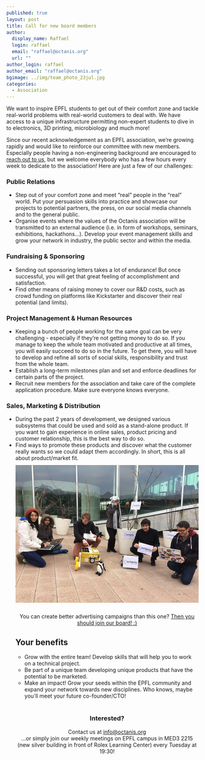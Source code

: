 ```yaml
---
published: true
layout: post
title: Call for new board members
author:
  display_name: Raffael
  login: raffael
  email: "raffael@octanis.org"
  url: ""
author_login: raffael
author_email: "raffael@octanis.org"
bgimage: ../img/team_photo_23jul.jpg
categories:
  - Association
---
```



We want to inspire EPFL students to get out of their comfort zone and tackle real-world problems with real-world customers to deal with. We have access to a unique infrastructure permitting non-expert students to dive in to electronics, 3D printing, microbiology and much more!

Since our recent acknowledgement as an EPFL association, we’re growing rapidly and would like to reinforce our committee with new members. Especially people having a non-engineering background are encouraged to <a href="mailto:info@octanis.org?subject=Join%20as%20Board%20member">reach out to us</a>, but we welcome everybody who has a few hours every week to dedicate to the association! Here are just a few of our challenges:

<h3>Public Relations</h3>
<ul>
<li>Step out of your comfort zone and meet “real” people in the “real” world. Put your persuasion skills into practice and showcase our projects to potential partners, the press, on our social media channels and to the general public.</li>
<li>Organise events where the values of the Octanis association will be transmitted to an external audience (i.e. in form of workshops, seminars, exhibitions, hackathons…). Develop your event management skills and grow your network in industry, the public sector and within the media.</li>
</ul>

<h3>Fundraising & Sponsoring</h3>
<ul>
<li>Sending out sponsoring letters takes a lot of endurance! But once successful, you will get that great feeling of accomplishment and satisfaction.</li>
<li>Find other means of raising money to cover our R&D costs, such as crowd funding on platforms like Kickstarter and discover their real potential (and limits).</li>
</ul>

<h3>Project Management & Human Resources</h3>
<ul>
<li>Keeping a bunch of people working for the same goal can be very challenging - especially if they’re not getting money to do so. If you manage to keep the whole team motivated and productive at all times, you will easily succeed to do so in the future. To get there, you will have to develop and refine all sorts of social skills, responsibility and trust from the whole team.</li>
<li>Establish a long-term milestones plan and set and enforce deadlines for certain parts of the project. </li>
<li>Recruit new members for the association and take care of the complete application procedure. Make sure everyone knows everyone.</li>
</ul>

<h3>Sales, Marketing & Distribution</h3>
<ul>
<li>During the past 2 years of development, we designed various subsystems that could be used and sold as a stand-alone product. If you want to gain experience in online sales, product pricing and customer relationship, this is the best way to do so. </li>
<li>Find ways to promote these products and discover what the customer really wants so we could adapt them accordingly. In short, this is all about product/market fit. </li>


<center><img src="/img/new_committee_members.jpg" style="max-width:100%;margin:10px 0px 10px 0px">
<p>You can create better advertising campaigns than this one? <a href="mailto:info@octanis.org?subject=Join%20as%20Board%20member">Then you should join our board! :)</a></p>
</center>

<h2>Your benefits</h2>
<ul>
<li>Grow with the entire team! Develop skills that will help you to work on a technical project.</li>
<li>Be part of a unique team developing unique products that have the potential to be marketed. </li>
<li>Make an impact! Grow your seeds within the EPFL community and expand your network towards new disciplines. Who knows, maybe you'll meet your future co-founder/CTO!</li>
</ul>

<br>

<center>
<h3>Interested?</h3>
<p>
Contact us at <a href="mailto:info@octanis.org?subject=Join%20as%20Board%20member">info@octanis.org</a>
<br>
…or simply join our weekly meetings on EPFL campus in MED3 2215 
(new silver building in front of Rolex Learning Center) every Tuesday at 19:30!
</p>
</center>

